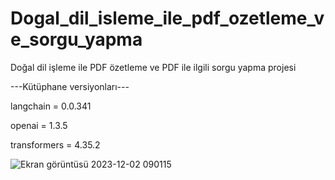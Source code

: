 # Dogal_dil_isleme_ile_pdf_ozetleme_ve_sorgu_yapma
Doğal dil işleme ile PDF özetleme ve PDF ile ilgili sorgu yapma projesi

---Kütüphane versiyonları---

langchain =  0.0.341

openai = 1.3.5 

transformers = 4.35.2


![Ekran görüntüsü 2023-12-02 090115](https://github.com/koesan/Dogal_dil_isleme_ile_pdf_ozetleme_ve_sorgu_yapma/assets/96130124/aca2ab04-9bf0-4e28-ad1c-13c3b468ede6)
